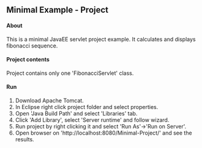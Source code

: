 Minimal Example - Project
-------

#### About

This is a minimal JavaEE servlet project example.
It calculates and displays fibonacci sequence. 

#### Project contents

Project contains only one 'FibonacciServlet' class.

#### Run

1. Download Apache Tomcat.
2. In Eclipse right click project folder and select properties.
3. Open 'Java Build Path' and select 'Libraries' tab.
4. Click 'Add Library', select 'Server runtime' and follow wizard.
5. Run project by right clicking it and select 'Run As'->'Run on Server'.
6. Open browser on 'http://localhost:8080/Minimal-Project/' and see the results.

